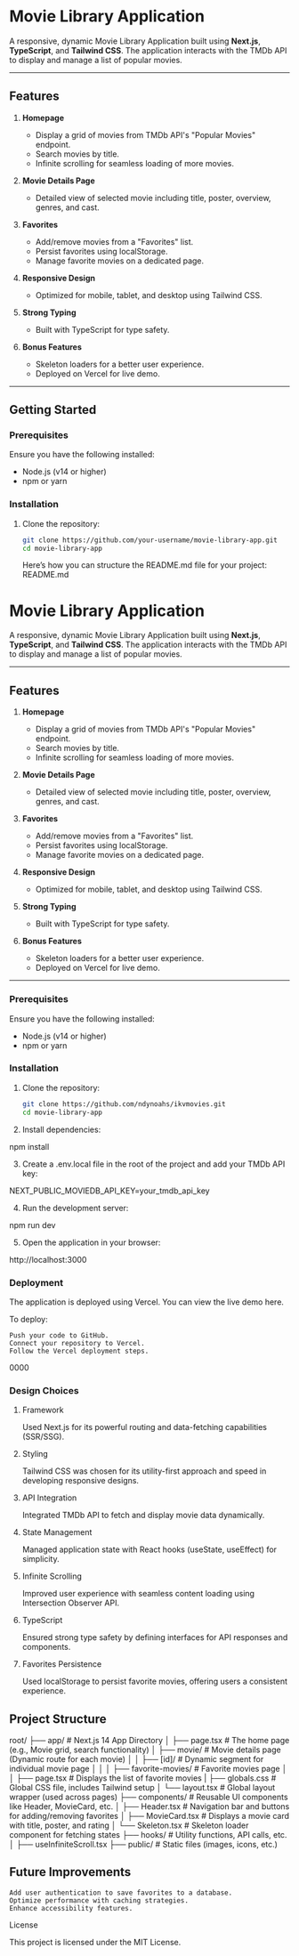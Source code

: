 # Movie Library Application

A responsive, dynamic Movie Library Application built using **Next.js**, **TypeScript**, and **Tailwind CSS**. The application interacts with the TMDb API to display and manage a list of popular movies.

---

## Features

1. **Homepage**

   - Display a grid of movies from TMDb API's "Popular Movies" endpoint.
   - Search movies by title.
   - Infinite scrolling for seamless loading of more movies.

2. **Movie Details Page**

   - Detailed view of selected movie including title, poster, overview, genres, and cast.

3. **Favorites**

   - Add/remove movies from a "Favorites" list.
   - Persist favorites using localStorage.
   - Manage favorite movies on a dedicated page.

4. **Responsive Design**

   - Optimized for mobile, tablet, and desktop using Tailwind CSS.

5. **Strong Typing**

   - Built with TypeScript for type safety.

6. **Bonus Features**
   - Skeleton loaders for a better user experience.
   - Deployed on Vercel for live demo.

---

## Getting Started

### **Prerequisites**

Ensure you have the following installed:

- Node.js (v14 or higher)
- npm or yarn

### **Installation**

1. Clone the repository:
   ```bash
   git clone https://github.com/your-username/movie-library-app.git
   cd movie-library-app
   ```
   Here’s how you can structure the README.md file for your project:
   README.md

# Movie Library Application

A responsive, dynamic Movie Library Application built using **Next.js**, **TypeScript**, and **Tailwind CSS**. The application interacts with the TMDb API to display and manage a list of popular movies.

---

## Features

1. **Homepage**

   - Display a grid of movies from TMDb API's "Popular Movies" endpoint.
   - Search movies by title.
   - Infinite scrolling for seamless loading of more movies.

2. **Movie Details Page**

   - Detailed view of selected movie including title, poster, overview, genres, and cast.

3. **Favorites**

   - Add/remove movies from a "Favorites" list.
   - Persist favorites using localStorage.
   - Manage favorite movies on a dedicated page.

4. **Responsive Design**

   - Optimized for mobile, tablet, and desktop using Tailwind CSS.

5. **Strong Typing**

   - Built with TypeScript for type safety.

6. **Bonus Features**
   - Skeleton loaders for a better user experience.
   - Deployed on Vercel for live demo.

---

### **Prerequisites**

Ensure you have the following installed:

- Node.js (v14 or higher)
- npm or yarn

### **Installation**

1. Clone the repository:

   ```bash
   git clone https://github.com/ndynoahs/ikvmovies.git
   cd movie-library-app

   ```

2. Install dependencies:

npm install

3. Create a .env.local file in the root of the project and add your TMDb API key:

NEXT_PUBLIC_MOVIEDB_API_KEY=your_tmdb_api_key

4. Run the development server:

npm run dev

5. Open the application in your browser:

http://localhost:3000

### **Deployment**

The application is deployed using Vercel. You can view the live demo here.

To deploy:

    Push your code to GitHub.
    Connect your repository to Vercel.
    Follow the Vercel deployment steps.

0000

### **Design Choices**

1. Framework

   Used Next.js for its powerful routing and data-fetching capabilities (SSR/SSG).

2. Styling

   Tailwind CSS was chosen for its utility-first approach and speed in developing responsive designs.

3. API Integration

   Integrated TMDb API to fetch and display movie data dynamically.

4. State Management

   Managed application state with React hooks (useState, useEffect) for simplicity.

5. Infinite Scrolling

   Improved user experience with seamless content loading using Intersection Observer API.

6. TypeScript

   Ensured strong type safety by defining interfaces for API responses and components.

7. Favorites Persistence

   Used localStorage to persist favorite movies, offering users a consistent experience.

## Project Structure

root/
├── app/ # Next.js 14 App Directory
│ ├── page.tsx # The home page (e.g., Movie grid, search functionality)
│ ├── movie/ # Movie details page (Dynamic route for each movie)
│ │ ├── [id]/ # Dynamic segment for individual movie page
│ │
│ ├── favorite-movies/ # Favorite movies page
│ │ ├── page.tsx # Displays the list of favorite movies
| ├── globals.css # Global CSS file, includes Tailwind setup
│ └── layout.tsx # Global layout wrapper (used across pages)
├── components/ # Reusable UI components like Header, MovieCard, etc.
│ ├── Header.tsx # Navigation bar and buttons for adding/removing favorites
│ ├── MovieCard.tsx # Displays a movie card with title, poster, and rating
│ └── Skeleton.tsx # Skeleton loader component for fetching states
├── hooks/ # Utility functions, API calls, etc.
│ ├── useInfiniteScroll.tsx
├── public/ # Static files (images, icons, etc.)

## Future Improvements

    Add user authentication to save favorites to a database.
    Optimize performance with caching strategies.
    Enhance accessibility features.

License

This project is licensed under the MIT License.
